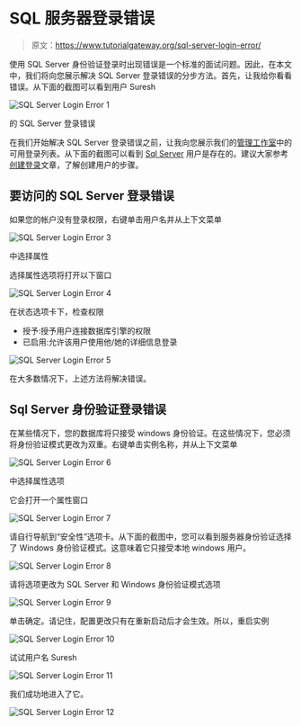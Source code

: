 # SQL 服务器登录错误

> 原文：<https://www.tutorialgateway.org/sql-server-login-error/>

使用 SQL Server 身份验证登录时出现错误是一个标准的面试问题。因此，在本文中，我们将向您展示解决 SQL Server 登录错误的分步方法。首先，让我给你看看错误。从下面的截图可以看到用户 Suresh

![SQL Server Login Error 1](img/81ca5ec56c245e77cf037119afa1cb9f.png)

的 SQL Server 登录错误

在我们开始解决 SQL Server 登录错误之前，让我向您展示我们的[管理工作室](https://www.tutorialgateway.org/sql-server-management-studio/)中的可用登录列表。从下面的截图可以看到 [Sql Server](https://www.tutorialgateway.org/sql/) 用户是存在的。建议大家参考[创建登录](https://www.tutorialgateway.org/create-sql-server-login/)文章，了解创建用户的步骤。

## 要访问的 SQL Server 登录错误

如果您的帐户没有登录权限，右键单击用户名并从上下文菜单

![SQL Server Login Error 3](img/7c1d2d58fe908019e2b9ef29c2321b38.png)

中选择属性

选择属性选项将打开以下窗口

![SQL Server Login Error 4](img/908cb77d9c112a5e3e9e806ee9696573.png)

在状态选项卡下，检查权限

*   授予:授予用户连接数据库引擎的权限
*   已启用:允许该用户使用他/她的详细信息登录

![SQL Server Login Error 5](img/09ec243b4a4decb2acae136b81ce2634.png)

在大多数情况下，上述方法将解决错误。

## Sql Server 身份验证登录错误

在某些情况下，您的数据库将只接受 windows 身份验证。在这些情况下，您必须将身份验证模式更改为双重。右键单击实例名称，并从上下文菜单

![SQL Server Login Error 6](img/0e59a25e692815d969721caf785c5123.png)

中选择属性选项

它会打开一个属性窗口

![SQL Server Login Error 7](img/97177eec3d3d3e37dd0249bb94b9d8ed.png)

请自行导航到“安全性”选项卡。从下面的截图中，您可以看到服务器身份验证选择了 Windows 身份验证模式。这意味着它只接受本地 windows 用户。

![SQL Server Login Error 8](img/f3f0350dc9b74ef0b7b8dd1357787641.png)

请将选项更改为 SQL Server 和 Windows 身份验证模式选项

![SQL Server Login Error 9](img/e60362b94853302fa073cf827f010918.png)

单击确定。请记住，配置更改只有在重新启动后才会生效。所以，重启实例

![SQL Server Login Error 10](img/49e25e2dde1626834bc0a4f6c1c0459d.png)

试试用户名 Suresh

![SQL Server Login Error 11](img/cad6298ccf209345abbb27988ad0e69a.png)

我们成功地进入了它。

![SQL Server Login Error 12](img/8a1780ed59f6f8ffc0b3c4f436cf7c28.png)